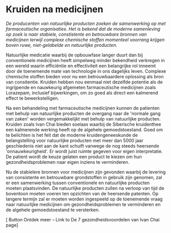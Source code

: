 # Kruiden na medicijnen

_De producenten van natuurlijke producten zoeken de samenwerking op met farmaceutische organisaties. Het is bekend dat de moderne samenleving op zoek is naar stabiele, constistente en betrouwbare bronnen van medicijnen terwijl complexe chemische stoffen momenteel voorrang krijgen boven ruwe, niet-gelabelde en natuurlijke producten._ 

Natuurlijke medicatie waarbij de opbouwfase langer duurt dan bij conventionele medicijnen heeft simpelweg minder bekendheid verkregen in een wereld waarin efficiëntie en effectiviteit een belangrijke rol inneemt door de toenemende mate van technologie in ons dagelijks leven. Complexe chemische stoffen bieden voor nu een betrouwbaardere oplossing als bron van consitentie. Kruiden hebben nou eenmaal niet dezelfde potentie als de ingrijpende en nauwkeurig afgemeten farmaceutische medicijnen zoals Lorazepam, inclusief bijwerkingen, om zo goed als direct een kalmerend effect te bewerkstelligen. 

Na een behandeling met farmaceutische medicijnen kunnen de patienten met behulp van natuurlijke producten de overgang naar de 'normale gang van zaken' worden vergemakkelijkt met behulp van natuurlijke producten. Kruiden zoals Ivan Chai bieden soelaas waarbij de Siberische kruidenthee een kalmerende werking heeft op de algehele gemoedstoestand. Goed om te belichten is het feit dat de moderne kruidengeneeskunde de belangstelling voor natuurlijke producten met meer dan 5000 jaar geschiedenis niet aan de kant schuift vanwege de nog steeds heersende 'onnauwkeurigheid'. Er wordt juist ruimte gegeven voor eigen interpretatie. De patient wordt de keuze gelaten een product te kiezen om hun gezondheidsproblemen naar eigen inziens te verminderen.

Nu de stabielere bronnen voor medicijnen zijn gevonden waarbij de levering van consistente en betrouwbare grondstoffen in gebruik zijn genomen, zal er een samenwerking tussen conventionele en natuurlijke producten moeten plaatsvinden. De natuurlijke producten zullen na verloop van tijd de boventoon moeten voeren ten opzichten van de heersende patenten. Op langere termijn zal er moeten worden ingespeeld op de toenemende vraag naar natuurlijke medicijnen om gezondheidsproblemen te verminderen en de algehele gemoedstoestand te versterken. 


[ Button Ontdek meer – Link to De 7 gezondheidsvoordelen van Ivan Chai page]
